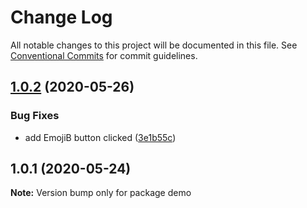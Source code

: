 # Change Log

All notable changes to this project will be documented in this file.
See [Conventional Commits](https://conventionalcommits.org) for commit guidelines.

## [1.0.2](https://github.com/shinvey/monorepo-starter/compare/demo@1.0.1...demo@1.0.2) (2020-05-26)


### Bug Fixes

* add EmojiB button clicked ([3e1b55c](https://github.com/shinvey/monorepo-starter/commit/3e1b55c1a52a9a06b03d1b02c997b31183a012de))






## 1.0.1 (2020-05-24)

**Note:** Version bump only for package demo
